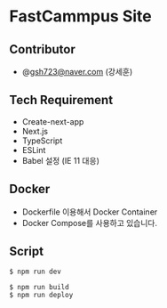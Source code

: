 # FastCammpus Site 
## Contributor
- @gsh723@naver.com (강세훈)

## Tech Requirement 
- Create-next-app
- Next.js
- TypeScript
- ESLint
- Babel 설정 (IE 11 대응)

## Docker
- Dockerfile 이용해서 Docker Container
- Docker Compose를 사용하고 있습니다. 

## Script
```
$ npm run dev
```

```
$ npm run build
$ npm run deploy
```